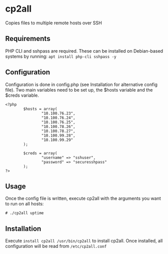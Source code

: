 # cp2all
Copies files to multiple remote hosts over SSH
## Requirements
PHP CLI and sshpass are required. These can be installed on Debian-based systems by running:
```apt install php-cli sshpass -y```

## Configuration
Configuration is done in config.php (see Installation for alternative config file). Two main variables need to be set up, the $hosts variable and the $creds variable.
```
<?php
        $hosts = array(
                "10.100.76.23",
                "10.100.76.24",
                "10.100.76.25",
                "10.100.78.26",
                "10.100.78.27",
                "10.100.99.28",
                "10.100.99.29"
        );

        $creds = array(
                "username" => "sshuser",
                "password" => "securesshpass"
        );
?>
```
## Usage
Once the config file is written, execute cp2all with the arguments you want to run on all hosts:
```
# ./cp2all uptime
```
## Installation
Execute ```install cp2all /usr/bin/cp2all``` to install cp2all. Once installed, all configuration will be read from ```/etc/cp2all.conf```
